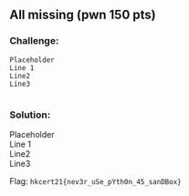 ## All missing (pwn 150 pts)  
### Challenge:  
```
Placeholder    
Line 1    
Line2    
Line3    
  
```
  
### Solution:  
Placeholder    
Line 1    
Line2    
Line3    
  
  
Flag: `hkcert21{nev3r_uSe_pYth0n_45_sanDBox}`  
  
